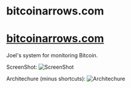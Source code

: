 # bitcoinarrows.com
[bitcoinarrows.com](https://bitcoinarrows.com)
==========

Joel's system for monitoring Bitcoin.


ScreenShot:
![ScreenShot](https://raw.github.com/JoelBondurant/bitcoinarrows/master/doc/img/bitcoin_arrows.png)

Architechure (minus shortcuts):
![Architechure](https://raw.github.com/JoelBondurant/bitcoinarrows/master/doc/img/arch.jpg)

